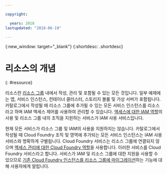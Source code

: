 ```yaml
---

copyright:

  years: 2018
lastupdated: "2018-06-19"

---
```


{:new_window: target="_blank"}
{:shortdesc: .shortdesc}


# 리소스의 개념
{: #resource}

리소스란 [리소스 그룹](/docs/resources/resourcegroups.html#rgs) 내에서 작성, 관리 및 포함될 수 있는 모든 것입니다. 일부 예제에는 앱, 서비스 인스턴스, 컨테이너 클러스터, 스토리지 볼륨 및 가상 서버가 포함됩니다. 카탈로그에서 작성될 때 리소스 그룹에 추가될 수 있는 모든 서비스 인스턴스를 리소스라고 하며 IAM 액세스 제어를 사용하여 관리할 수 있습니다. [액세스에 대한 IAM 역할](/docs/iam/users_roles.html#iamusermanrol)의 사용 및 리소스 그룹 내의 조직을 지원하는 서비스가 IAM 사용 서비스입니다.

현재 모든 서비스가 리소스 그룹 및 IAM의 사용을 지원하지는 않습니다. 카탈로그에서 작성될 때 Cloud Foundry 조직 및 영역에 추가되는 모든 서비스 인스턴스는 IAM 사용 서비스와 명확하게 구별됩니다. Cloud Foundry 서비스는 리소스 그룹에 연결되지 않으며 [액세스 관리에 대한 Cloud Foundry 역할](/docs/iam/cfaccess.html#cfaccess)을 사용합니다. 이러한 서비스를 Cloud Foundry 서비스라고 합니다. 서비스가 IAM 및 리소스 그룹에 대한 지원을 사용할 수 있으므로 [기존 Cloud Foundry 인스턴스를 리소스 그룹에 마이그레이션](/docs/resources/instance_migration.html#migrate)하는 기능에 대해 사용자에게 알립니다.

